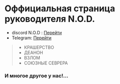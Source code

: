 # Оффициальная страница руководителя N.O.D.
- discord N.O.D : [Перейти](https://discord.gg/DezgMHPpFe)
- Telegram: [Перейти](https://t.me/degradantoftelegramm)

> - КРАШЕРСТВО
> -  ДЕАНОН
> - ВЗЛОМ
> - СОЮЗНЫЕ СЕВРЕРА
<h3>И многое другое у нас!...</h3>
